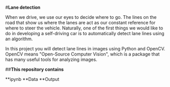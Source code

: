 #**Lane detection**

When we drive, we use our eyes to decide where to go. The lines on the road that show us where the lanes are act as our constant reference for where to steer the vehicle. Naturally, one of the first things we would like to do in developing a self-driving car is to automatically detect lane lines using an algorithm.

In this project you will detect lane lines in images using Python and OpenCV. OpenCV means "Open-Source Computer Vision", which is a package that has many useful tools for analyzing images.


##**This repository contains** 

**ipynb
**Data
**Output

